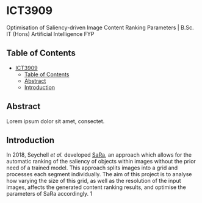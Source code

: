# ICT3909
Optimisation of Saliency-driven Image Content Ranking Parameters | B.Sc. IT (Hons) Artificial Intelligence FYP

## Table of Contents
- [ICT3909](#ict3909)
  - [Table of Contents](#table-of-contents)
  - [Abstract](#abstract)
  - [Introduction](#introduction)

## Abstract
Lorem ipsum dolor sit amet, consectet.

## Introduction
In 2018, Seychell <i>et al.</i> developed <a href="	https://www.um.edu.mt/library/oar/handle/123456789/90087" target="_blank">SaRa</a>, an approach which allows for the automatic
ranking of the saliency of objects within images without the prior need of a trained model.
This approach splits images into a grid and processes each segment individually. The aim
of this project is to analyse how varying the size of this grid, as well as the resolution of the
input images, affects the generated content ranking results, and optimise the parameters
of SaRa accordingly.
1
